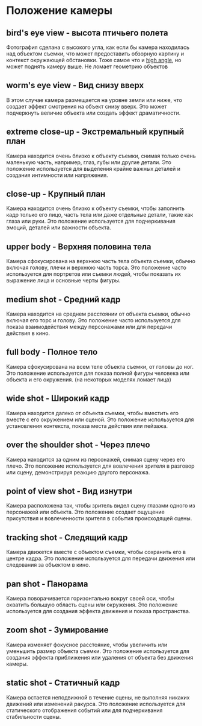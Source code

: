 # Положение камеры

## bird's eye view - высота птичьего полета
Фотография сделана с высокого угла, как если бы камера находилась над объектом съемки, что может предоставить обзорную картину и контекст окружающей обстановки.
Тоже самое что и [high angle](angle.md#high-angle---высокий-угол), но может поднять камеру выше. Не ломает геометрию объектов

## worm's eye view - Вид снизу вверх 

В этом случае камера размещается на уровне земли или ниже, что создает эффект смотрения на объект снизу вверх. Это может подчеркнуть величие объекта или создать эффект драматичности.

## extreme close-up - Экстремальный крупный план

Камера находится очень близко к объекту съемки, снимая только очень маленькую часть, например, глаз, губы или другие детали. Это положение используется для выделения крайне важных деталей и создания интимности или напряжения.

## close-up - Крупный план 

Камера находится очень близко к объекту съемки, чтобы заполнить кадр только его лицо, часть тела или даже отдельные детали, такие как глаза или руки. Это положение используется для подчеркивания эмоций, деталей или важности объекта.

## upper body - Верхняя половина тела

Камера сфокусирована на верхнюю часть тела объекта съемки, обычно включая голову, плечи и верхнюю часть торса. Это положение часто используется для портретов или съемки людей, чтобы показать их выражение лица и основные черты фигуры.

## medium shot - Средний кадр

Камера находится на среднем расстоянии от объекта съемки, обычно включая его торс и голову. Это положение часто используется для показа взаимодействия между персонажами или для передачи действия в кино.

## full body - Полное тело

Камера сфокусирована на всем теле объекта съемки, от головы до ног. Это положение используется для показа полной фигуры человека или объекта и его окружения. (на некоторых моделях ломает лица)

## wide shot - Широкий кадр

Камера находится далеко от объекта съемки, чтобы вместить его вместе с его окружением или сценой. Это положение используется для установления контекста, показа места действия или пейзажа.

## over the shoulder shot - Через плечо

Камера находится за одним из персонажей, снимая сцену через его плечо. Это положение используется для вовлечения зрителя в разговор или сцену, демонстрируя реакцию другого персонажа.

## point of view shot - Вид изнутри 

Камера расположена так, чтобы зритель видел сцену глазами одного из персонажей или объекта. Это положение создает ощущение присутствия и вовлеченности зрителя в события происходящей сцены.

## tracking shot - Следящий кадр

Камера движется вместе с объектом съемки, чтобы сохранить его в центре кадра. Это положение используется для передачи движения или следования за объектом в кино.

## pan shot - Панорама

Камера поворачивается горизонтально вокруг своей оси, чтобы охватить большую область сцены или окружения. Это положение используется для создания эффекта движения и показа пространства.

## zoom shot - Зумирование

Камера изменяет фокусное расстояние, чтобы увеличить или уменьшить размер объекта съемки. Это положение используется для создания эффекта приближения или удаления от объекта без движения камеры.

## static shot - Статичный кадр

Камера остается неподвижной в течение сцены, не выполняя никаких движений или изменений ракурса. Это положение используется для статического отображения событий или для подчеркивания стабильности сцены.

